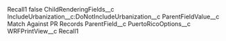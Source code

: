 <?xml version="1.0" encoding="UTF-8"?>
<CustomMetadata xmlns="http://soap.sforce.com/2006/04/metadata" xmlns:xsi="http://www.w3.org/2001/XMLSchema-instance" xmlns:xsd="http://www.w3.org/2001/XMLSchema">
    <label>Recall1</label>
    <protected>false</protected>
    <values>
        <field>ChildRenderingFields__c</field>
        <value xsi:type="xsd:string">IncludeUrbanization__c:DoNotIncludeUrbanization__c</value>
    </values>
    <values>
        <field>ParentFieldValue__c</field>
        <value xsi:type="xsd:string">Match Against PR Records</value>
    </values>
    <values>
        <field>ParentField__c</field>
        <value xsi:type="xsd:string">PuertoRicoOptions__c</value>
    </values>
    <values>
        <field>WRFPrintView__c</field>
        <value xsi:type="xsd:string">Recall1</value>
    </values>
</CustomMetadata>
